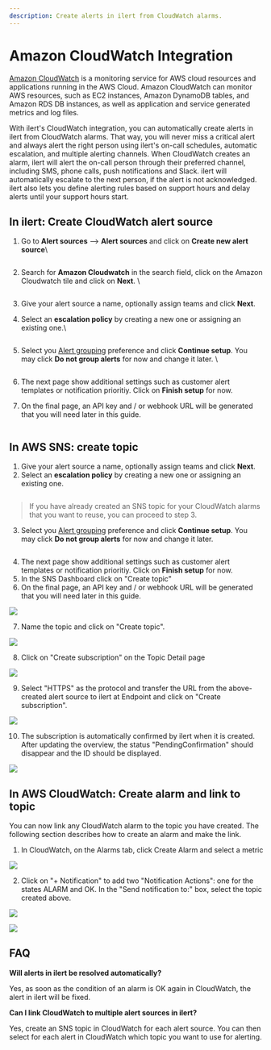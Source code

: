 ```yaml
---
description: Create alerts in ilert from CloudWatch alarms.
---
```


# Amazon CloudWatch Integration

[Amazon CloudWatch](https://aws.amazon.com/cloudwatch/) is a monitoring service for AWS cloud resources and applications running in the AWS Cloud. Amazon CloudWatch can monitor AWS resources, such as EC2 instances, Amazon DynamoDB tables, and Amazon RDS DB instances, as well as application and service generated metrics and log files.

With ilert's CloudWatch integration, you can automatically create alerts in ilert from CloudWatch alarms. That way, you will never miss a critical alert and always alert the right person using ilert's on-call schedules, automatic escalation, and multiple alerting channels. When CloudWatch creates an alarm, ilert will alert the on-call person through their preferred channel, including SMS, phone calls, push notifications and Slack. ilert will automatically escalate to the next person, if the alert is not acknowledged. ilert also lets you define alerting rules based on support hours and delay alerts until your support hours start.

## In ilert: Create CloudWatch alert source <a href="#create-alert-source" id="create-alert-source"></a>

1.  Go to **Alert sources** --> **Alert sources** and click on **Create new alert source**\


    <figure><img src="../.gitbook/assets/Screenshot 2023-08-28 at 10.21.10.png" alt=""><figcaption></figcaption></figure>
2.  Search for **Amazon Cloudwatch** in the search field, click on the Amazon Cloudwatch tile and click on **Next**. \


    <figure><img src="../.gitbook/assets/Screenshot 2023-08-28 at 10.24.23.png" alt=""><figcaption></figcaption></figure>
3. Give your alert source a name, optionally assign teams and click **Next**.
4.  Select an **escalation policy** by creating a new one or assigning an existing one.\


    <figure><img src="../.gitbook/assets/Screenshot 2023-08-28 at 11.37.47.png" alt=""><figcaption></figcaption></figure>
5.  Select you [Alert grouping](../alerting/alert-sources.md#alert-grouping) preference and click **Continue setup**. You may click **Do not group alerts** for now and change it later. \


    <figure><img src="../.gitbook/assets/Screenshot 2023-08-28 at 11.38.24.png" alt=""><figcaption></figcaption></figure>
6. The next page show additional settings such as customer alert templates or notification prioritiy. Click on **Finish setup** for now.
7.  On the final page, an API key and / or webhook URL will be generated that you will need later in this guide.



    <figure><img src="../.gitbook/assets/Screenshot 2023-08-28 at 11.47.34 (1).png" alt=""><figcaption></figcaption></figure>

## In AWS SNS: create topic <a href="#create-topic" id="create-topic"></a>

1. Give your alert source a name, optionally assign teams and click **Next**.
2. Select an **escalation policy** by creating a new one or assigning an existing one.

<figure><img src="../.gitbook/assets/Screenshot 2023-08-28 at 11.37.47.png" alt=""><figcaption></figcaption></figure>

> If you have already created an SNS topic for your CloudWatch alarms that you want to reuse, you can proceed to step 3.

3. Select you [Alert grouping](../alerting/alert-sources.md#alert-grouping) preference and click **Continue setup**. You may click **Do not group alerts** for now and change it later.&#x20;

<figure><img src="../.gitbook/assets/Screenshot 2023-08-28 at 11.38.24.png" alt=""><figcaption></figcaption></figure>

4. The next page show additional settings such as customer alert templates or notification prioritiy. Click on **Finish setup** for now.
5. In the SNS Dashboard click on "Create topic"
6. On the final page, an API key and / or webhook URL will be generated that you will need later in this guide.

![](../.gitbook/assets/cw3.png)

7. Name the topic and click on "Create topic".

![](../.gitbook/assets/cw4.png)

8. Click on "Create subscription" on the Topic Detail page

![](../.gitbook/assets/cw5.png)

9. Select "HTTPS" as the protocol and transfer the URL from the above-created alert source to ilert at Endpoint and click on "Create subscription".

![](../.gitbook/assets/cw6.png)

10. The subscription is automatically confirmed by ilert when it is created. After updating the overview, the status "PendingConfirmation" should disappear and the ID should be displayed.

![](../.gitbook/assets/cw7.png)

## In AWS CloudWatch: Create alarm and link to topic <a href="#create-alarm" id="create-alarm"></a>

You can now link any CloudWatch alarm to the topic you have created. The following section describes how to create an alarm and make the link.

1. In CloudWatch, on the Alarms tab, click Create Alarm and select a metric

![](../.gitbook/assets/cw8.png)

2. Click on "+ Notification" to add two "Notification Actions": one for the states ALARM and OK. In the "Send notification to:" box, select the topic created above.

![](../.gitbook/assets/cw9.png)

![](../.gitbook/assets/cw10.png)

## FAQ <a href="#faq" id="faq"></a>

**Will alerts in ilert be resolved automatically?**

Yes, as soon as the condition of an alarm is OK again in CloudWatch, the alert in ilert will be fixed.

**Can I link CloudWatch to multiple alert sources in ilert?**

Yes, create an SNS topic in CloudWatch for each alert source. You can then select for each alert in CloudWatch which topic you want to use for alerting.
